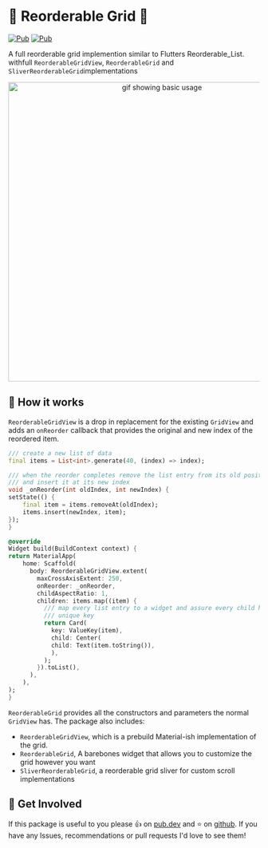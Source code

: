  # :white_square_button: Reorderable Grid :white_square_button:

[![Pub](https://img.shields.io/pub/v/reorderable_grid)](https://pub.dartlang.org/packages/reorderable_grid)
[![Pub](https://img.shields.io/github/stars/casvanluijtelaar/reorderable_grid)](https://github.com/casvanluijtelaar/reorderable_grid)


A full reorderable grid implemention similar to Flutters Reorderable_List. withfull `ReorderableGridView`, `ReorderableGrid` and `SliverReorderableGrid`implementations



<p align="center">
  <img src="https://github.com/casvanluijtelaar/reorderable_grid/blob/master/assets/example.gif?raw=true" alt="gif showing basic usage" width="600"/>
<p\>

## :hammer: How it works 
`ReorderableGridView` is a drop in replacement for the existing `GridView` and adds an `onReorder` callback that provides the original and new index of the reordered item.

``` dart
/// create a new list of data
final items = List<int>.generate(40, (index) => index);

/// when the reorder completes remove the list entry from its old position
/// and insert it at its new index
void _onReorder(int oldIndex, int newIndex) {
setState(() {
    final item = items.removeAt(oldIndex);
    items.insert(newIndex, item);
});
}

@override
Widget build(BuildContext context) {
return MaterialApp(
    home: Scaffold(
      body: ReorderableGridView.extent(
        maxCrossAxisExtent: 250,
        onReorder: _onReorder,
        childAspectRatio: 1,
        children: items.map((item) {
          /// map every list entry to a widget and assure every child has a 
          /// unique key
          return Card(
            key: ValueKey(item),
            child: Center(
            child: Text(item.toString()),
            ),
          );
        }).toList(),
      ),
    ),
);
}
```

`ReorderableGrid` provides all the constructors and parameters the normal `GridView` has. The package also includes:
  * `ReorderableGridView`, which is a prebuild Material-ish implementation of the grid. 
  * `ReorderableGrid`, A barebones widget that allows you to customize the grid however you want
  * `SliverReorderableGrid`, a reorderable grid sliver for custom scroll implementations


## :wave: Get Involved

If this package is useful to you please :thumbsup: on [pub.dev](https://pub.dev/packages/reorderable_grid) and :star: on [github](https://github.com/casvanluijtelaar/reorderable_grid). If you have any Issues, recommendations or pull requests I'd love to see them!